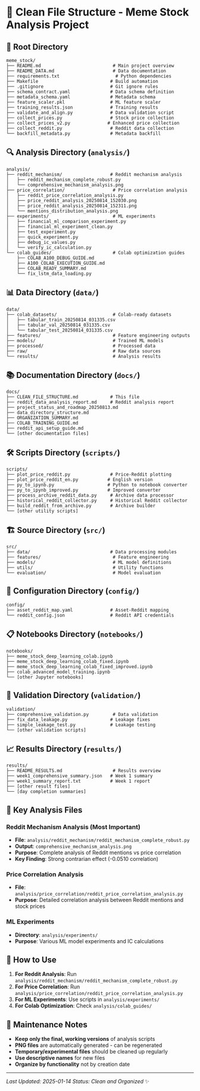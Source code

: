 # 🧹 Clean File Structure - Meme Stock Analysis Project

## 📁 **Root Directory**
```
meme_stock/
├── README.md                           # Main project overview
├── README_DATA.md                      # Data documentation
├── requirements.txt                     # Python dependencies
├── Makefile                           # Build automation
├── .gitignore                         # Git ignore rules
├── schema_contract.yaml               # Data schema definition
├── metadata_schema.yaml               # Metadata schema
├── feature_scaler.pkl                 # ML feature scaler
├── training_results.json              # Training results
├── validate_and_align.py              # Data validation script
├── collect_prices.py                  # Stock price collection
├── collect_prices_v2.py              # Enhanced price collection
├── collect_reddit.py                  # Reddit data collection
└── backfill_metadata.py               # Metadata backfill
```

## 🔍 **Analysis Directory** (`analysis/`)
```
analysis/
├── reddit_mechanism/                  # Reddit mechanism analysis
│   ├── reddit_mechanism_complete_robust.py
│   └── comprehensive_mechanism_analysis.png
├── price_correlation/                  # Price correlation analysis
│   ├── reddit_price_correlation_analysis.py
│   ├── price_reddit_analysis_20250814_152030.png
│   ├── price_reddit_analysis_20250814_152311.png
│   └── mentions_distribution_analysis.png
├── experiments/                        # ML experiments
│   ├── financial_ml_comparison_experiment.py
│   ├── financial_ml_experiment_clean.py
│   ├── test_experiment.py
│   ├── quick_experiment.py
│   ├── debug_ic_values.py
│   └── verify_ic_calculation.py
└── colab_guides/                       # Colab optimization guides
    ├── COLAB_A100_DEBUG_GUIDE.md
    ├── A100_COLAB_EXECUTION_GUIDE.md
    ├── COLAB_READY_SUMMARY.md
    └── fix_lstm_data_loading.py
```

## 📊 **Data Directory** (`data/`)
```
data/
├── colab_datasets/                     # Colab-ready datasets
│   ├── tabular_train_20250814_031335.csv
│   ├── tabular_val_20250814_031335.csv
│   └── tabular_test_20250814_031335.csv
├── features/                           # Feature engineering outputs
├── models/                             # Trained ML models
├── processed/                          # Processed data
├── raw/                                # Raw data sources
└── results/                            # Analysis results
```

## 📚 **Documentation Directory** (`docs/`)
```
docs/
├── CLEAN_FILE_STRUCTURE.md            # This file
├── reddit_data_analysis_report.md     # Reddit analysis report
├── project_status_and_roadmap_20250813.md
├── data_directory_structure.md
├── ORGANIZATION_SUMMARY.md
├── COLAB_TRAINING_GUIDE.md
├── reddit_api_setup_guide.md
└── [other documentation files]
```

## 🛠️ **Scripts Directory** (`scripts/`)
```
scripts/
├── plot_price_reddit.py               # Price-Reddit plotting
├── plot_price_reddit_en.py           # English version
├── py_to_ipynb.py                    # Python to notebook converter
├── py_to_ipynb_improved.py           # Improved converter
├── process_archive_reddit_data.py     # Archive data processor
├── historical_reddit_collector.py     # Historical Reddit collector
├── build_reddit_from_archive.py       # Archive builder
└── [other utility scripts]
```

## 🏗️ **Source Directory** (`src/`)
```
src/
├── data/                              # Data processing modules
├── features/                           # Feature engineering
├── models/                             # ML model definitions
├── utils/                              # Utility functions
└── evaluation/                         # Model evaluation
```

## 🔧 **Configuration Directory** (`config/`)
```
config/
├── asset_reddit_map.yaml              # Asset-Reddit mapping
└── reddit_config.json                 # Reddit API credentials
```

## 📋 **Notebooks Directory** (`notebooks/`)
```
notebooks/
├── meme_stock_deep_learning_colab.ipynb
├── meme_stock_deep_learning_colab_fixed.ipynb
├── meme_stock_deep_learning_colab_fixed_improved.ipynb
├── colab_advanced_model_training.ipynb
└── [other Jupyter notebooks]
```

## 🧪 **Validation Directory** (`validation/`)
```
validation/
├── comprehensive_validation.py         # Data validation
├── fix_data_leakage.py                # Leakage fixes
├── simple_leakage_test.py             # Leakage testing
└── [other validation scripts]
```

## 📈 **Results Directory** (`results/`)
```
results/
├── README_RESULTS.md                   # Results overview
├── week1_comprehensive_summary.json   # Week 1 summary
├── week1_summary_report.txt           # Week 1 report
├── [other result files]
└── [day completion summaries]
```

## 🎯 **Key Analysis Files**

### **Reddit Mechanism Analysis** (Most Important)
- **File**: `analysis/reddit_mechanism/reddit_mechanism_complete_robust.py`
- **Output**: `comprehensive_mechanism_analysis.png`
- **Purpose**: Complete analysis of Reddit mentions vs price correlation
- **Key Finding**: Strong contrarian effect (-0.0510 correlation)

### **Price Correlation Analysis**
- **File**: `analysis/price_correlation/reddit_price_correlation_analysis.py`
- **Purpose**: Detailed correlation analysis between Reddit mentions and stock prices

### **ML Experiments**
- **Directory**: `analysis/experiments/`
- **Purpose**: Various ML model experiments and IC calculations

## 🚀 **How to Use**

1. **For Reddit Analysis**: Run `analysis/reddit_mechanism/reddit_mechanism_complete_robust.py`
2. **For Price Correlation**: Run `analysis/price_correlation/reddit_price_correlation_analysis.py`
3. **For ML Experiments**: Use scripts in `analysis/experiments/`
4. **For Colab Optimization**: Check `analysis/colab_guides/`

## 📝 **Maintenance Notes**

- **Keep only the final, working versions** of analysis scripts
- **PNG files** are automatically generated - can be regenerated
- **Temporary/experimental files** should be cleaned up regularly
- **Use descriptive names** for new files
- **Organize by functionality** not by creation date

---
*Last Updated: 2025-01-14*
*Status: Clean and Organized* ✨
